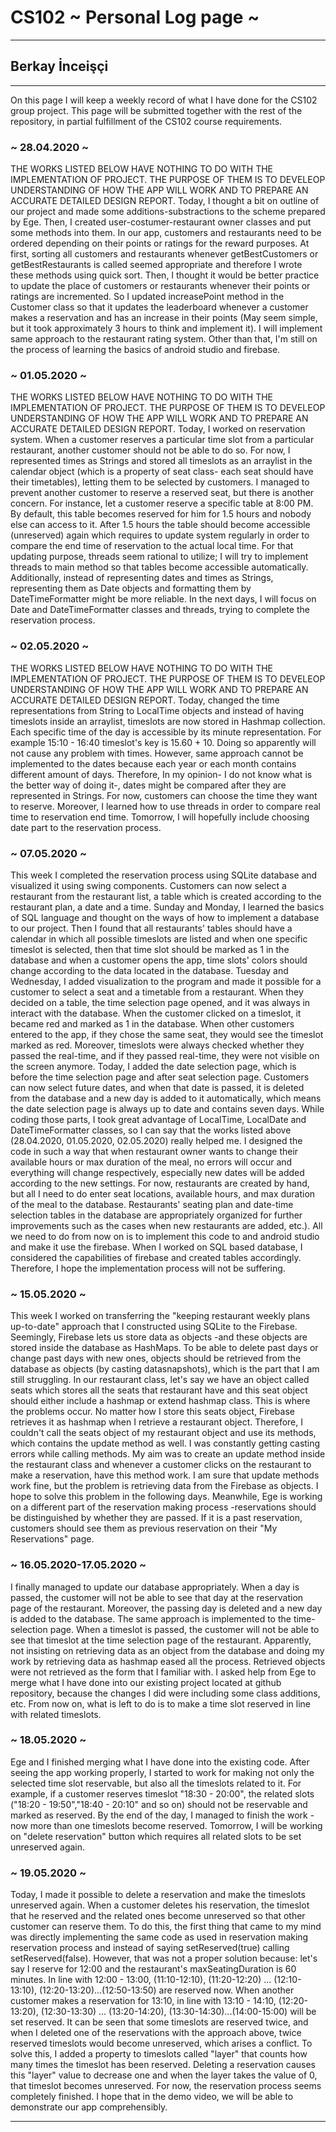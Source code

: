 # CS102 ~ Personal Log page ~
****
## Berkay İnceişçi
****

On this page I will keep a weekly record of what I have done for the CS102 group project. This page will be submitted together with the rest of the repository, in partial fulfillment of the CS102 course requirements.

### ~ 28.04.2020 ~
THE WORKS LISTED BELOW HAVE NOTHING TO DO WITH THE IMPLEMENTATION OF PROJECT. THE PURPOSE OF THEM IS TO DEVELEOP UNDERSTANDING OF HOW THE APP WILL WORK AND TO PREPARE AN ACCURATE DETAILED DESIGN REPORT. Today, I thought a bit on outline of our project and made some additions-substractions to the scheme prepared by Ege. Then, I created user-costumer-restaurant owner classes and put some methods into them. In our app, customers and restaurants need to be ordered depending on their points or ratings for the reward purposes. At first, sorting all customers and restaurants whenever getBestCustomers or getBestRestaurants is called seemed appropriate and therefore I wrote these methods using quick sort. Then, I thought it would be better practice to update the place of customers or restaurants whenever their points or ratings are incremented. So I updated increasePoint method in the Customer class so that it updates the leaderboard whenever a customer makes a reservation and has an increase in their points (May seem simple, but it took approximately 3 hours to think and implement it). I will implement same approach to the restaurant rating system. Other than that, I'm still on the process of learning the basics of android studio and firebase.

### ~ 01.05.2020 ~
THE WORKS LISTED BELOW HAVE NOTHING TO DO WITH THE IMPLEMENTATION OF PROJECT. THE PURPOSE OF THEM IS TO DEVELEOP UNDERSTANDING OF HOW THE APP WILL WORK AND TO PREPARE AN ACCURATE DETAILED DESIGN REPORT. Today, I worked on reservation system. When a customer reserves a particular time slot from a particular restaurant, another customer should not be able to do so. For now, I represented times as Strings and stored all timeslots as an arraylist in the calendar object (which is a property of seat class- each seat should have their timetables), letting them to be selected by customers. I managed to prevent another customer to reserve a reserved seat, but there is another concern. For instance, let a customer reserve a specific table at 8:00 PM. By default, this table becomes reserved for him for 1.5 hours and nobody else can access to it. After 1.5 hours the table should become accessible (unreserved) again which requires to update system regularly in order to compare the end time of reservation to the actual local time. For that updating purpose, threads seem rational to utilize; I will try to implement threads to main method so that tables become accessible automatically. Additionally, instead of representing dates and times as Strings, representing them as Date objects and formatting them by DateTimeFormatter might be more reliable. In the next days, I will focus on Date and DateTimeFormatter classes and threads, trying to complete the reservation process.

### ~ 02.05.2020 ~
THE WORKS LISTED BELOW HAVE NOTHING TO DO WITH THE IMPLEMENTATION OF PROJECT. THE PURPOSE OF THEM IS TO DEVELEOP UNDERSTANDING OF HOW THE APP WILL WORK AND TO PREPARE AN ACCURATE DETAILED DESIGN REPORT. Today, changed the time representations from String to LocalTime objects and instead of having timeslots inside an arraylist, timeslots are now stored in Hashmap collection. Each specific time of the day is accessible by its minute representation. For example 15:10 - 16:40 timeslot's key is 15.60 + 10. Doing so apparently will not cause any problem with times. However, same approach cannot be implemented to the dates because each year or each month contains different amount of days. Therefore, In my opinion- I do not know what is the better way of doing it-, dates might be compared after they are represented in Strings. For now, customers can choose the time they want to reserve. Moreover, I learned how to use threads in order to compare real time to reservation end time. Tomorrow, I will hopefully include choosing date part to the reservation process. 

### ~ 07.05.2020 ~
This week I completed the reservation process using SQLite database and visualized it using swing components. Customers can now select a restaurant from the restaurant list, a table which is created according to the restaurant plan, a date and a time. Sunday and Monday, I learned the basics of SQL language and thought on the ways of how to implement a database to our project. Then I found that all restaurants' tables should have a calendar in which all possible timeslots are listed and when one specific timeslot is selected, then that time slot should be marked as 1 in the database and when a customer opens the app, time slots' colors should change according to the data located in the database. Tuesday and Wednesday, I added visualization to the program and made it possible for a customer to select a seat and a timetable from a restaurant. When they decided on a table, the time selection page opened, and it was always in interact with the database. When the customer clicked on a timeslot, it became red and marked as 1 in the database. When other customers entered to the app, if they chose the same seat, they would see the timeslot marked as red. Moreover, timeslots were always checked whether they passed the real-time, and if they passed real-time, they were not visible on the screen anymore. Today, I added the date selection page, which is before the time selection page and after seat selection page. Customers can now select future dates, and when that date is passed, it is deleted from the database and a new day is added to it automatically, which means the date selection page is always up to date and contains seven days. While coding those parts, I took great advantage of LocalTime, LocalDate and DateTimeFormatter classes, so I can say that the works listed above (28.04.2020, 01.05.2020, 02.05.2020) really helped me. I designed the code in such a way that when restaurant owner wants to change their available hours or max duration of the meal, no errors will occur and everything will change respectively, especially new dates will be added according to the new settings. For now, restaurants are created by hand, but all I need to do enter seat locations, available hours, and max duration of the meal to the database. Restaurants' seating plan and date-time selection tables in the database are appropriately organized for further improvements such as the cases when new restaurants are added, etc.). All we need to do from now on is to implement this code to and android studio and make it use the firebase. When I worked on SQL based database, I considered the capabilities of firebase and created tables accordingly. Therefore, I hope the implementation process will not be suffering.

### ~ 15.05.2020 ~
This week I worked on transferring the "keeping restaurant weekly plans up-to-date" approach that I constructed using SQLite to the Firebase. Seemingly, Firebase lets us store data as objects -and these objects are stored inside the database as HashMaps. To be able to delete past days or change past days with new ones, objects should be retrieved from the database as objects (by casting datasnapshots), which is the part that I am still struggling. In our restaurant class, let's say we have an object called seats which stores all the seats that restaurant have and this seat object should either include a hashmap or extend hashmap class. This is where the problems occur. No matter how I store this seats object, Firebase retrieves it as hashmap when I retrieve a restaurant object. Therefore, I couldn't call the seats object of my restaurant object and use its methods, which contains the update method as well. I was constantly getting casting errors while calling methods. My aim was to create an update method inside the restaurant class and whenever a customer clicks on the restaurant to make a reservation, have this method work. I am sure that update methods work fine, but the problem is retrieving data from the Firebase as objects. I hope to solve this problem in the following days. Meanwhile, Ege is working on a different part of the reservation making process -reservations should be distinguished by whether they are passed. If it is a past reservation, customers should see them as previous reservation on their "My Reservations" page.

### ~ 16.05.2020-17.05.2020 ~
I finally managed to update our database appropriately. When a day is passed, the customer will not be able to see that day at the reservation page of the restaurant. Moreover, the passing day is deleted and a new day is added to the database. The same approach is implemented to the time-selection page. When a timeslot is passed, the customer will not be able to see that timeslot at the time selection page of the restaurant. Apparently, not insisting on retrieving data as an object from the database and doing my work by retrieving data as hashmap eased all the process. Retrieved objects were not retrieved as the form that I familiar with. I asked help from Ege to merge what I have done into our existing project located at github repository, because the changes I did were including some class additions, etc. From now on, what is left to do is to make a time slot reserved in line with related timeslots.

### ~ 18.05.2020 ~
Ege and I finished merging what I have done into the existing code. After seeing the app working properly, I started to work for making not only the selected time slot reservable, but also all the timeslots related to it. For example, if a customer reserves timeslot "18:30 - 20:00", the related slots ("18:20 - 19:50","18:40 - 20:10" and so on) should not be reservable and marked as reserved. By the end of the day, I managed to finish the work - now more than one timeslots become reserved. Tomorrow, I will be working on "delete reservation" button which requires all related slots to be set unreserved again.

### ~ 19.05.2020 ~
Today, I made it possible to delete a reservation and make the timeslots unreserved again. When a customer deletes his reservation, the timeslot that he reserved and the related ones become unreserved so that other customer can reserve them. To do this, the first thing that came to my mind was directly implementing the same code as used in reservation making reservation process and instead of saying setReserved(true) calling setReserved(false). However, that was not a proper solution because: let's say I reserve for 12:00 and the restaurant's maxSeatingDuration is 60 minutes. In line with 12:00 - 13:00, (11:10-12:10), (11:20-12:20) ... (12:10-13:10), (12:20-13:20)...(12:50-13:50) are reserved now. When another customer makes a reservation for 13:10, in line with 13:10 - 14:10, (12:20-13:20), (12:30-13:30) ... (13:20-14:20), (13:30-14:30)...(14:00-15:00) will be set reserved. It can be seen that some timeslots are reserved twice, and when I deleted one of the reservations with the approach above, twice reserved timeslots would become unreserved, which arises a conflict. To solve this, I added a property to timeslots called "layer" that counts how many times the timeslot has been reserved. Deleting a reservation causes this "layer" value to decrease one and when the layer takes the value of 0, that timeslot becomes unreserved. For now, the reservation process seems completely finished. I hope that in the demo video, we will be able to demonstrate our app comprehensibly.
****
